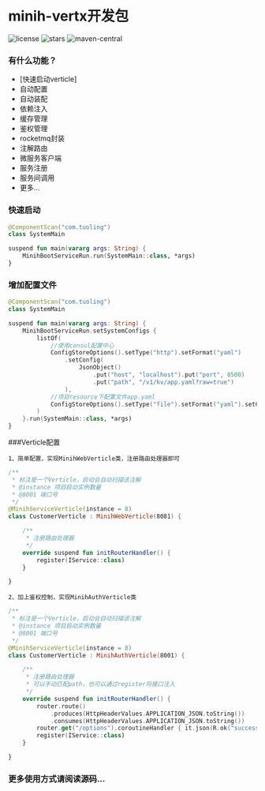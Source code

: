 # minih-vertx开发包

![license](https://img.shields.io/badge/license-Apache--2.0-green)
![stars](https://img.shields.io/github/stars/minih-git/minih-vertx)
![maven-central](https://img.shields.io/github/v/release/minih-git/minih-vertx?include_prereleases)

### 有什么功能？

* [快速启动verticle]
* 自动配置
* 自动装配
* 依赖注入
* 缓存管理
* 鉴权管理
* rocketmq封装
* 注解路由
* 微服务客户端
* 服务注册
* 服务间调用
* 更多...

### 快速启动

```kotlin
@ComponentScan("com.tuoling")
class SystemMain

suspend fun main(vararg args: String) {
    MinihBootServiceRun.run(SystemMain::class, *args)
}
```

### 增加配置文件

```kotlin
@ComponentScan("com.tuoling")
class SystemMain

suspend fun main(vararg args: String) {
    MinihBootServiceRun.setSystemConfigs {
        listOf(
            //使用consul配置中心
            ConfigStoreOptions().setType("http").setFormat("yaml")
                .setConfig(
                    JsonObject()
                        .put("host", "localhost").put("port", 8500)
                        .put("path", "/v1/kv/app.yaml?raw=true")
                ),
            //项目resource下配置文件app.yaml
            ConfigStoreOptions().setType("file").setFormat("yaml").setConfig(JsonObject().put("path", "app.yaml"))
        )
    }.run(SystemMain::class, *args)
}
```

###Verticle配置

`1、简单配置，实现MinihWebVerticle类，注册路由处理器即可`

```kotlin
/**
 * 标注是一个Verticle，启动会自动扫描该注解
 * @instance 项目启动实例数量
 * @8001 端口号
 */
@MinihServiceVerticle(instance = 8)
class CustomerVerticle : MinihWebVerticle(8081) {

    /**
     * 注册路由处理器
     */
    override suspend fun initRouterHandler() {
        register(IService::class)
    }

}
```

`2、加上鉴权控制，实现MinihAuthVerticle类`

```kotlin
/**
 * 标注是一个Verticle，启动会自动扫描该注解
 * @instance 项目启动实例数量
 * @8001 端口号
 */
@MinihServiceVerticle(instance = 8)
class CustomerVerticle : MinihAuthVerticle(8001) {

    /**
     * 注册路由处理器
     * 可以手动匹配path，也可以通过register将接口注入
     */
    override suspend fun initRouterHandler() {
        router.route()
            .produces(HttpHeaderValues.APPLICATION_JSON.toString())
            .consumes(HttpHeaderValues.APPLICATION_JSON.toString())
        router.get("/options").coroutineHandler { it.json(R.ok("success")) }
        register(IService::class)
    }

}
```

### 更多使用方式请阅读源码...
